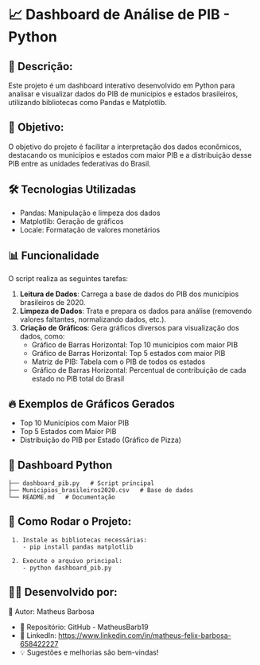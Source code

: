 # 📈 Dashboard de Análise de PIB - Python

## 📌 Descrição:

Este projeto é um dashboard interativo desenvolvido em Python para analisar e visualizar dados do PIB de municípios e estados brasileiros, utilizando bibliotecas como Pandas e Matplotlib.

## 🎯 Objetivo:
O objetivo do projeto é facilitar a interpretação dos dados econômicos, destacando os municípios e estados com maior PIB e a distribuição desse PIB entre as unidades federativas do Brasil.

## 🛠 Tecnologias Utilizadas

- Pandas: Manipulação e limpeza dos dados
- Matplotlib: Geração de gráficos
- Locale: Formatação de valores monetários

## 📊 Funcionalidade
O script realiza as seguintes tarefas:

1. **Leitura de Dados**: Carrega a base de dados do PIB dos municípios brasileiros de 2020.
2. **Limpeza de Dados**: Trata e prepara os dados para análise (removendo valores faltantes, normalizando dados, etc.).
3. **Criação de Gráficos**: Gera gráficos diversos para visualização dos dados, como:
   - Gráfico de Barras Horizontal: Top 10 municípios com maior PIB
   - Gráfico de Barras Horizontal: Top 5 estados com maior PIB
   - Matriz de PIB: Tabela com o PIB de todos os estados
   - Gráfico de Barras Horizontal: Percentual de contribuição de cada estado no PIB total do Brasil

## 🔥 Exemplos de Gráficos Gerados

- Top 10 Municípios com Maior PIB
- Top 5 Estados com Maior PIB
- Distribuição do PIB por Estado (Gráfico de Pizza)

## 📁 Dashboard Python
    ├── dashboard_pib.py   # Script principal
    ├── Municipios_brasileiros2020.csv   # Base de dados
    └── README.md   # Documentação

## 🚀 Como Rodar o Projeto: 
     1. Instale as bibliotecas necessárias:
        - pip install pandas matplotlib
        
     2. Execute o arquivo principal:
        - python dashboard_pib.py
        
## 👨‍💻 Desenvolvido por:

📌 Autor: Matheus Barbosa
- 🔗 Repositório: GitHub - MatheusBarb19
- 🔗 LinkedIn: https://www.linkedin.com/in/matheus-felix-barbosa-658422227
- 💡 Sugestões e melhorias são bem-vindas!
